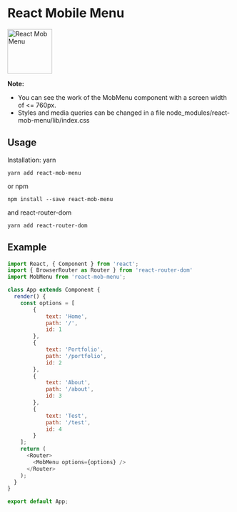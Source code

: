 # React Mobile Menu

<img src="http://positronbohemia.com/img/menu.svg" width="100" alt="React Mob Menu">

**Note:**
- You can see the work of the MobMenu component with a screen width of <= 760px.
- Styles and media queries can be changed in a file node_modules/react-mob-menu/lib/index.css

## Usage

Installation:
yarn
```
yarn add react-mob-menu
```
or npm
```
npm install --save react-mob-menu
```
and react-router-dom
```
yarn add react-router-dom
```

## Example

```js
import React, { Component } from 'react';
import { BrowserRouter as Router } from 'react-router-dom'
import MobMenu from 'react-mob-menu';

class App extends Component {
  render() {
    const options = [
        {
            text: 'Home',
            path: '/',
            id: 1
        },
        {
            text: 'Portfolio',
            path: '/portfolio',
            id: 2
        },
        {
            text: 'About',
            path: '/about',
            id: 3
        },
        {
            text: 'Test',
            path: '/test',
            id: 4
        }
    ];
    return (
      <Router>
        <MobMenu options={options} />
      </Router>
    );
  }
}

export default App;

```
